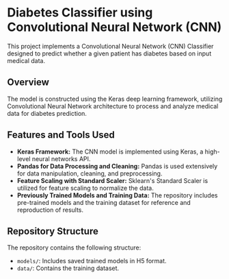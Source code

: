 # Diabetes Classifier using Convolutional Neural Network (CNN)

This project implements a Convolutional Neural Network (CNN) Classifier designed to predict whether a given patient has diabetes based on input medical data.

## Overview

The model is constructed using the Keras deep learning framework, utilizing Convolutional Neural Network architecture to process and analyze medical data for diabetes prediction.

## Features and Tools Used

- **Keras Framework:** The CNN model is implemented using Keras, a high-level neural networks API.
- **Pandas for Data Processing and Cleaning:** Pandas is used extensively for data manipulation, cleaning, and preprocessing.
- **Feature Scaling with Standard Scaler:** Sklearn's Standard Scaler is utilized for feature scaling to normalize the data.
- **Previously Trained Models and Training Data:** The repository includes pre-trained models and the training dataset for reference and reproduction of results.

## Repository Structure

The repository contains the following structure:

- `models/`: Includes saved trained models in H5 format.
- `data/`: Contains the training dataset.





